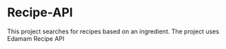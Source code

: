 # Recipe-API
This project searches for recipes based on an ingredient. The project uses Edamam Recipe API
